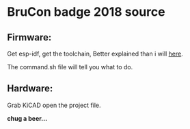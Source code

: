 # BruCon badge 2018 source

## Firmware:

Get esp-idf, get the toolchain, Better explained than i will [here](https://github.com/espressif/esp-idf/blob/master/docs/en/get-started/index.rst).

The command.sh file will tell you what to do.

## Hardware:
Grab KiCAD
open the project file.

**chug a beer...**
